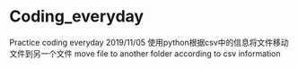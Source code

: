 # Coding_everyday
Practice coding everyday
2019/11/05 使用python根据csv中的信息将文件移动文件到另一个文件 move file to another folder according to csv information
